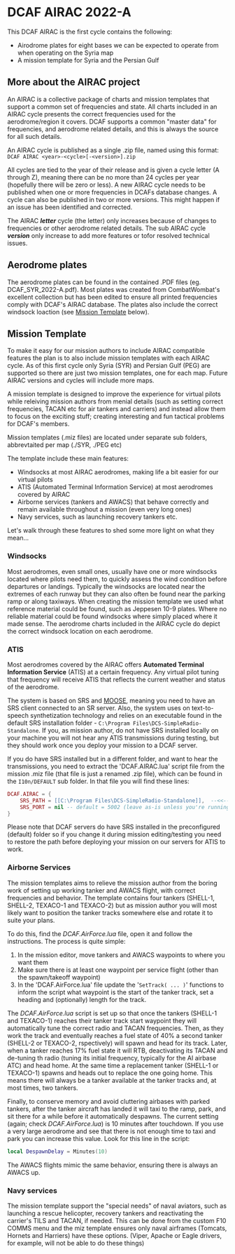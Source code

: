 # DCAF AIRAC 2022-A

This DCAF AIRAC is the first cycle contains the following:

- Airodrome plates for eight bases we can be expected to operate from when operating on the Syria map
- A mission template for Syria and the Persian Gulf

## More about the AIRAC project
An AIRAC is a collective package of charts and mission templates that support a common set of frequencies and state. All charts included in an AIRAC cycle presents the correct frequencies used for the aerodrome/region it covers. DCAF supports a common "master data" for frequencies, and aerodrome related details, and this is always the source for all such details.

An AIRAC cycle is published as a single .zip file, named using this format: `DCAF AIRAC <year>-<cycle>[-<version>].zip`

All cycles are tied to the year of their release and is given a cycle letter (A through Z), meaning there can be no more than  24 cycles per year (hopefully there will be zero or less). A new AIRAC cycle needs to be published when one or more frequencies in DCAFs database changes. A cycle can also be published in two or more versions. This might happen if an issue has been identified and corrected. 

The AIRAC ***letter*** cycle (the letter) only increases because of changes to frequencies or other aerodrome related details. The sub AIRAC cycle ***version*** only increase to add more features or tofor resolved technical issues.

## Aerodrome plates
The aerodrome plates can be found in the contained .PDF files (eg. DCAF_SYR_2022-A.pdf). Most plates was created from CombatWombat's excellent collection but has been edited to ensure all printed frequencies comply with DCAF's AIRAC database. The plates also include the correct windsock loaction (see [Mission Template](#mission-template) below).

## Mission Template

To make it easy for our mission authors to include AIRAC compatible features the plan is to also include mission templates with each AIRAC cycle. As of this first cycle only Syria (SYR) and Persian Gulf (PEG) are supported so there are just two mission templates, one for each map. Future AIRAC versions and cycles will include more maps.

A mission template is designed to improve the experience for virtual pilots while releiving mission authors from menial details (such as setting correct frequencies, TACAN etc for air tankers and carriers) and instead allow them to focus on the exciting stuff; creating interesting and fun tactical problems for DCAF's members.

Mission templates (.miz files) are located under separate sub folders, abbrevtaited per map (./SYR, ./PEG etc)

The template include these main features:

- Windsocks at most AIRAC aerodromes, making life a bit easier for our virtual pilots
- ATIS (Automated Terminal Information Service) at most aerodromes covered by AIRAC
- Airborne services (tankers and AWACS) that behave correctly and remain available throughout a mission (even very long ones)
- Navy services, such as launching recovery tankers etc.

Let's walk through these features to shed some more light on what they mean...

### Windsocks
Most aerodromes, even small ones, usually have one or more windsocks located where pilots need them, to quickly assess the wind condition before departures or landings. Typically the windsocks are located near the extremes of each runway but they can also often be found near the parking ramp or along taxiways. When creating the mission template we used what reference material could be found, such as Jeppesen 10-9 plates. Where no reliable material could be found windsocks where simply placed where it made sense. The aerodrome charts included in the AIRAC cycle do depict the correct windsock location on each aerodrome.

### ATIS
Most aerodromes covered by the AIRAC offers **Automated Terminal Information Service** (ATIS) at a certain frequency. Any virtual pilot tuning that frequency will receive ATIS that reflects the current weather and status of the aerodrome. 

The system is based on SRS and [MOOSE][moose], meaning you need to have an SRS client connected to an SR server. Also, the system uses on text-to-speech synthetization technology and relies on an executable found in the default SRS installation folder - `C:\Program Files\DCS-SimpleRadio-Standalone`. If you, as mission author, do not have SRS installed locally on your machine you will not hear any ATIS transmissions during testing, but they should work once you deploy your mission to a DCAF server.

If you do have SRS installed but in a different folder, and want to hear the transmissions, you need to extract the 'DCAF.AIRAC.lua' script file from the mission .miz file (that file is just a renamed .zip file), which can be found in the `I10n/DEFAULT` sub folder. In that file you will find these lines:

```lua
DCAF.AIRAC = {
    SRS_PATH = [[C:\Program Files\DCS-SimpleRadio-Standalone]],  --<<--change to reflect local SRS path
    SRS_PORT = nil -- default = 5002 (leave as-is unless you're running a different SR server port)
}
```

Please note that DCAF servers do have SRS installed in the preconfigured (default) folder so if you change it during mission editing/testing you need to restore the path before deploying your mission on our servers for ATIS to work.

### Airborne Services
The mission templates aims to relieve the mission author from the boring work of setting up working tanker and AWACS flight, with correct frequencies and behavior. The template contains four tankers (SHELL-1, SHELL-2, TEXACO-1 and TEXACO-2) but as mission author you will most likely want to position the tanker tracks somewhere else and rotate it to suite your plans. 

To do this, find the *DCAF.AirForce.lua* file, open it and follow the instructions. The process is quite simple:
1. In the mission editor, move tankers and AWACS waypoints to where you want them
2. Make sure there is at least one waypoint per service flight (other than the spawn/takeoff waypoint)
3. In the 'DCAF.AirForce.lua' file update the '`SetTrack( ... )`' functions to inform the script what waypoint is the start of the tanker track, set a heading and (optionally) length for the track.

The *DCAF.AirForce.lua* script is set up so that once the tankers (SHELL-1 and TEXACO-1) reaches their tanker track start waypoint they will automatically tune the correct radio and TACAN frequencies. Then, as they work the track and eventually reaches a fuel state of 40% a second tanker (SHELL-2 or TEXACO-2, rspectively) will spawn and head for its track. Later, when a tanker reaches 17% fuel state it will RTB, deactivating its TACAN and de-tuning th radio (tuning its initial frequency, typically for the AI airbase ATC) and head home. At the same time a replacement tanker (SHELL-1 or TEXACO-1) spawns and heads out to replace the one going home. This means there will always be a tanker available at the tanker tracks and, at most times, two tankers.

Finally, to conserve memory and avoid cluttering airbases with parked tankers, after the tanker aircraft has landed it will taxi to the ramp, park, and sit there for a while before it automatically despawns. The current setting (again; check *DCAF.AirForce.lua*) is 10 minutes after touchdown. If you use a very large aerodrome and see that there is not enough time to taxi and park you can increase this value. Look for this line in the script: 

```lua
local DespawnDelay = Minutes(10)
```

The AWACS flights mimic the same behavior, ensuring there is always an AWACS up.

### Navy services
The mission template support the "special needs" of naval aviators, such as launching a rescue helicopter, recovery tankers and reactivating the carrier's TILS and TACAN, if needed. This can be done from the custom F10 COMMS menu and the miz template ensures only naval airframes (Tomcats, Hornets and Harriers) have these options. (Viper, Apache or Eagle drivers, for example, will not be able to do these things)

[moose]: https://flightcontrol-master.github.io/MOOSE_DOCS/ "MOOSE"